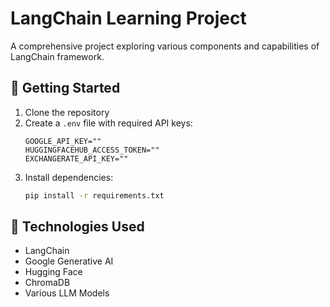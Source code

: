 # LangChain Learning Project

A comprehensive project exploring various components and capabilities of LangChain framework.

## 🚀 Getting Started

1. Clone the repository
2. Create a `.env` file with required API keys:
   ```
   GOOGLE_API_KEY=""
   HUGGINGFACEHUB_ACCESS_TOKEN=""
   EXCHANGERATE_API_KEY=""
   ```
3. Install dependencies:
   ```bash
   pip install -r requirements.txt
   ```

## 🔧 Technologies Used

- LangChain
- Google Generative AI
- Hugging Face
- ChromaDB
- Various LLM Models
